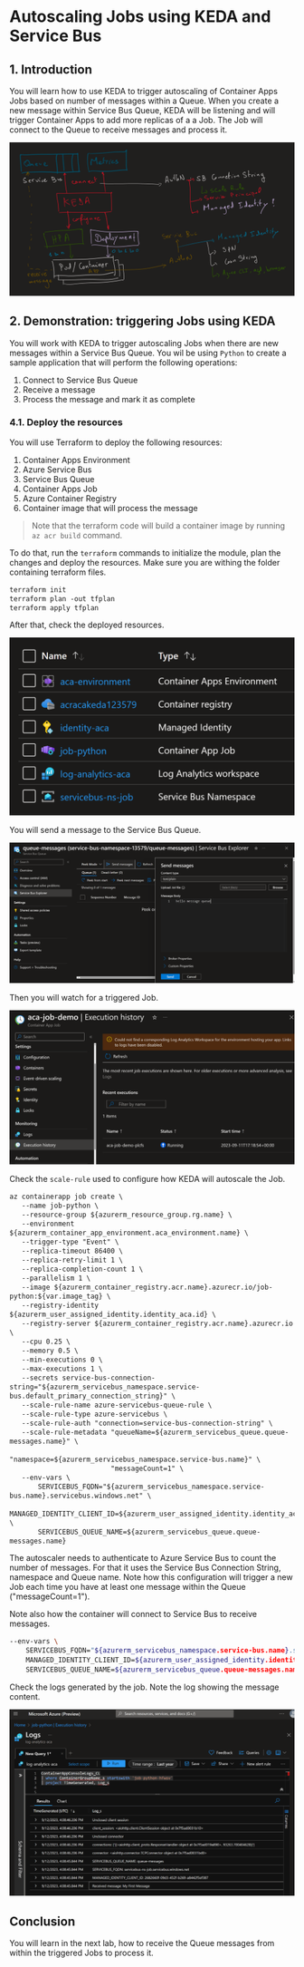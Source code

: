 # Autoscaling Jobs using KEDA and Service Bus

## 1. Introduction

You will learn how to use KEDA to trigger autoscaling of Container Apps Jobs based on number of messages within a Queue.
When you create a new message within Service Bus Queue, KEDA will be listening and will trigger Container Apps to add more replicas of a a Job.
The Job will connect to the Queue to receive messages and process it.

![](images/architecture.png)

## 2. Demonstration: triggering Jobs using KEDA

You will work with KEDA to trigger autoscaling Jobs when there are new messages within a Service Bus Queue.
You wil be using `Python` to create a sample application that will perform the following operations:
1. Connect to Service Bus Queue
2. Receive a message
3. Process the message and mark it as complete

### 4.1. Deploy the resources

You will use Terraform to deploy the following resources:
1. Container Apps Environment
2. Azure Service Bus
3. Service Bus Queue
4. Container Apps Job
5. Azure Container Registry
6. Container image that will process the message

>Note that the terraform code will build a container image by running `az acr build` command.

To do that, run the `terraform` commands to initialize the module, plan the changes and deploy the resources.
Make sure you are withing the folder containing terraform files.

```shell
terraform init
terraform plan -out tfplan
terraform apply tfplan
```

After that, check the deployed resources.

![](images/resources.png)

You will send a message to the Service Bus Queue.

![](images/send-message.png)

Then you will watch for a triggered Job.

![](images/job-triggered.png)

Check the `scale-rule` used to configure how KEDA will autoscale the Job.

```shell
az containerapp job create \
   --name job-python \
   --resource-group ${azurerm_resource_group.rg.name} \
   --environment ${azurerm_container_app_environment.aca_environment.name} \
   --trigger-type "Event" \
   --replica-timeout 86400 \
   --replica-retry-limit 1 \
   --replica-completion-count 1 \
   --parallelism 1 \
   --image ${azurerm_container_registry.acr.name}.azurecr.io/job-python:${var.image_tag} \
   --registry-identity ${azurerm_user_assigned_identity.identity_aca.id} \
   --registry-server ${azurerm_container_registry.acr.name}.azurecr.io \
   --cpu 0.25 \
   --memory 0.5 \
   --min-executions 0 \
   --max-executions 1 \
   --secrets service-bus-connection-string="${azurerm_servicebus_namespace.service-bus.default_primary_connection_string}" \
   --scale-rule-name azure-servicebus-queue-rule \
   --scale-rule-type azure-servicebus \
   --scale-rule-auth "connection=service-bus-connection-string" \
   --scale-rule-metadata "queueName=${azurerm_servicebus_queue.queue-messages.name}" \
                         "namespace=${azurerm_servicebus_namespace.service-bus.name}" \
                         "messageCount=1" \
   --env-vars \
       SERVICEBUS_FQDN="${azurerm_servicebus_namespace.service-bus.name}.servicebus.windows.net" \
       MANAGED_IDENTITY_CLIENT_ID=${azurerm_user_assigned_identity.identity_aca.client_id} \
       SERVICEBUS_QUEUE_NAME=${azurerm_servicebus_queue.queue-messages.name}
```

The autoscaler needs to authenticate to Azure Service Bus to count the number of messages. For that it uses the Service Bus Connection String, namespace and Queue name.
Note how this configuration will trigger a new Job each time you have at least one message within the Queue ("messageCount=1").

Note also how the container will connect to Service Bus to receive messages.

```bash
--env-vars \
    SERVICEBUS_FQDN="${azurerm_servicebus_namespace.service-bus.name}.servicebus.windows.net" \
    MANAGED_IDENTITY_CLIENT_ID=${azurerm_user_assigned_identity.identity_aca.client_id} \
    SERVICEBUS_QUEUE_NAME=${azurerm_servicebus_queue.queue-messages.name}
```

Check the logs generated by the job. Note the log showing the message content.

![](images/job-logs.png)

## Conclusion

You will learn in the next lab, how to receive the Queue messages from within the triggered Jobs to process it.